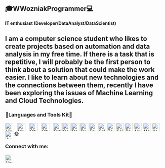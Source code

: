 ## :mortar_board:WWozniakProgrammer:computer:

**IT enthusiast (Developer/DataAnalyst/DataScientist)**

I am a computer science student who likes to create projects based on automation and data analysis in my free time. If there is a task that is repetitive, I will probably be the first person to think about a solution that could make the work easier. I like to learn about new technologies and the connections between them, recently I have been exploring the issues of Machine Learning and Cloud Technologies.
---
### :wrench:Languages and Tools Kit:briefcase:

<img align="left" alt="Visual Studio Code" width="26px" src="https://cdn.jsdelivr.net/gh/devicons/devicon/icons/vscode/vscode-original.svg" style="padding-right:10px;"/>
<img align="left" alt="MySQL" width="26px" src="https://cdn.jsdelivr.net/gh/devicons/devicon/icons/mysql/mysql-original.svg" style="padding-right:10px;" />
<img align="left" alt="Git" width="26px" src="https://cdn.jsdelivr.net/gh/devicons/devicon/icons/git/git-original.svg" style="padding-right:10px;" />
<img align="left" alt="GitHub" width="26px" src="https://user-images.githubusercontent.com/3369400/139447912-e0f43f33-6d9f-45f8-be46-2df5bbc91289.png" style="padding-right:10px;" />
<img align="left" alt="Python" width="26px" src="https://cdn.jsdelivr.net/gh/devicons/devicon@latest/icons/python/python-original.svg" style="padding-right:0px;" />
<img align="left" alt="C++" width="26px" src="https://cdn.jsdelivr.net/gh/devicons/devicon@latest/icons/cplusplus/cplusplus-original.svg"  style="padding-right:0px;" />
<img align="left" alt="Docker" width="26px" src="https://cdn.jsdelivr.net/gh/devicons/devicon@latest/icons/docker/docker-original.svg"  style="padding-right:0px;" />
<img align="left" alt="PyTorch" width="26px" src="https://cdn.jsdelivr.net/gh/devicons/devicon@latest/icons/pytorch/pytorch-original.svg"  style="padding-right:0px;" />
<img align="left" alt="RaspBerry Pi" width="26px" src="https://cdn.jsdelivr.net/gh/devicons/devicon@latest/icons/raspberrypi/raspberrypi-original.svg"  style="padding-right:0px;" />
<img align="left" alt="Selenium" width="26px" src="https://cdn.jsdelivr.net/gh/devicons/devicon@latest/icons/selenium/selenium-original.svg"  style="padding-right:0px;" />
<img align="left" alt="TensorFlow" width="26px" src="https://cdn.jsdelivr.net/gh/devicons/devicon@latest/icons/tensorflow/tensorflow-original.svg"  style="padding-right:0px;" />
<img align="left" alt="Scikitlearn" width="26px" src="https://cdn.jsdelivr.net/gh/devicons/devicon@latest/icons/scikitlearn/scikitlearn-original.svg"  style="padding-right:0px;" />
<img align="left" alt="Pandas" width="26px" src="https://cdn.jsdelivr.net/gh/devicons/devicon@latest/icons/pandas/pandas-original.svg"  style="padding-right:0px;" />
<img align="left" alt="NumPy" width="26px" src="https://cdn.jsdelivr.net/gh/devicons/devicon@latest/icons/numpy/numpy-original.svg"  style="padding-right:0px;" />
<img align="left" alt="Matplotlib" width="26px" src="https://cdn.jsdelivr.net/gh/devicons/devicon@latest/icons/matplotlib/matplotlib-original.svg"  style="padding-right:0px;" />
<img align="left" alt="Keras" width="26px" src="https://cdn.jsdelivr.net/gh/devicons/devicon@latest/icons/keras/keras-original.svg"  style="padding-right:0px;" />
<img align="left" alt="Jupyter" width="26px" src="https://cdn.jsdelivr.net/gh/devicons/devicon@latest/icons/jupyter/jupyter-original.svg"  style="padding-right:0px;" />
<a href="https://www.youtube.com/watch?v=rhvF2_JkDhQ">🐵</a>

### Connect with me:
[<img align="left" alt="Linkedin" width="26px" src="https://cdn.jsdelivr.net/gh/devicons/devicon@latest/icons/linkedin/linkedin-original.svg" />](https://www.linkedin.com/in/wojciech-wo%C5%BAniak-b97a3b298/)


